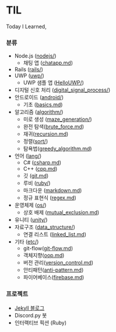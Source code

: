 # TIL

Today I Learned,

### 분류

- Node.js ([nodejs/](/nodejs))
  - 채팅 앱 ([chatapp.md](/nodejs/chatapp.md))
- Rails ([rails/](/rails))
- UWP ([uwp/](/uwp))
  - UWP 샘플 앱 ([HelloUWP/](/uwp/HelloUWP))
- 디지털 신호 처리 ([digital_signal_process/](/digital_signal_process))
- 안드로이드 ([android/](/android))
  - 기초 ([basics.md](/android/basics.md))
- 알고리즘 ([algorithm/](/algorithm))
  - 미로 생성 ([maze_generation/](/algorithm/maze_generation))
  - 완전 탐색([brute_force.md](/algorithm/brute_force.md))
  - 재귀([recursion.md](/algorithm/recursion.md))
  - 정렬([sort/](/algorithm/sort))
  - 탐욕법([greedy_algorithm.md](/algorithm/greedy_algorithm.md))
- 언어 ([lang/](/lang))
  - C# ([csharp.md](/lang/csharp.md))
  - C++ ([cpp.md](/lang/cpp.md))
  - 깃 ([git.md](/lang/git.md))
  - 루비 ([ruby/](/lang/ruby))
  - 마크다운 ([markdown.md](/lang/markdown.md))
  - 정규 표현식 ([regex.md](/lang/regex.md))
- 운영체제 ([os/](/os))
  - 상호 배제 ([mutual_exclusion.md](/os/mutual_exclusion.md))
- 유니티 ([unity/](/unity))
- 자료구조 ([data_structure/](/data_structure))
  - 연결 리스트 ([linked_list.md](/data_structure/linked_list.md))
- 기타 ([etc/](/etc))
  - git-flow([git-flow.md](/etc/git-flow.md))
  - 객체지향([oop.md](/etc/oop.md))
  - 버전 관리([version_control.md](/etc/version_control.md))
  - 안티패턴([anti-pattern.md](/etc/anti-pattern.md))
  - 파이어베이스([firebase.md](/etc/firebase.md))

### 프로젝트

- [Jekyll 블로그](https://reverince.github.io)
- Discord.py 봇
- 인터랙티브 픽션 (Ruby)
